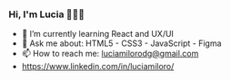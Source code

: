 ### Hi, I'm Lucia 👋👩‍💻
- 🌱 I’m currently learning React and UX/UI
- 💬 Ask me about: HTML5 - CSS3 - JavaScript - Figma 
- 📫 How to reach me: luciamilorodg@gmail.com
- https://www.linkedin.com/in/luciamiloro/
<!--
**luciamiloro/luciamiloro** is a ✨ _special_ ✨ repository because its `README.md` (this file) appears on your GitHub profile.

Here are some ideas to get you started:

- 🔭 I’m currently working on ...
- 🌱 I’m currently learning ...
- 👯 I’m looking to collaborate on ...
- 🤔 I’m looking for help with ...
- 💬 Ask me about: HTML5 - CSS3 - JavaScript - Figma 
- 📫 How to reach me: ...
- 😄 Pronouns: ...
- ⚡ Fun fact: ...
-->
